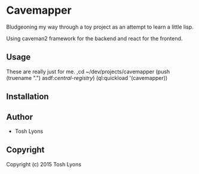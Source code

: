 # Cavemapper
Bludgeoning my way through a toy project as an attempt to learn a little lisp.

Using caveman2 framework for the backend and react for the frontend.

## Usage
These are really just for me.
,cd ~/dev/projects/cavemapper
(push (truename ".") asdf:*central-registry*)
(ql:quickload '(cavemapper))

## Installation

## Author

* Tosh Lyons

## Copyright

Copyright (c) 2015 Tosh Lyons
